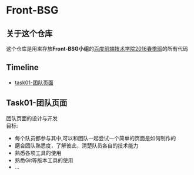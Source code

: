 # Front-BSG

## 关于这个仓库
这个仓库是用来存放**Front-BSG小组**的[百度前端技术学院2016春季班](https://github.com/baidu-ife/ife)的所有代码

## Timeline
* [task01-团队页面]()

## Task01-团队页面
团队页面的设计与开发  
目标:
* 每个队员都参与其中,可以和团队一起尝试一个简单的页面是如何制作的
* 磨合团队熟悉度，了解彼此，清楚队员各自的技术能力
* 熟悉各项工具的使用
* 熟悉Git等版本工具的使用
* ...
